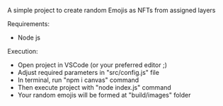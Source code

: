 A simple project to create random Emojis as NFTs from assigned layers

Requirements:
- Node js

Execution:
- Open project in VSCode (or your preferred editor ;)
- Adjust required parameters in "src/config.js" file
- In terminal, run "npm i canvas" command
- Then execute project with "node index.js" command
- Your random emojis will be formed at "build/images" folder